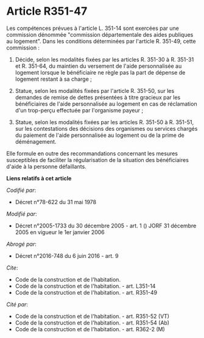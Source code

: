 # Article R351-47

Les compétences prévues à l'article L. 351-14 sont exercées par une commission dénommée "commission départementale des aides
publiques au logement". Dans les conditions déterminées par l'article R. 351-49, cette commission :

1. Décide, selon les modalités fixées par les articles R. 351-30 à R. 351-31 et R. 351-64, du maintien du versement de l'aide
personnalisée au logement lorsque le bénéficiaire ne règle pas la part de dépense de logement restant à sa charge ;

2. Statue, selon les modalités fixées par l'article R. 351-50, sur les demandes de remise de dettes présentées à titre
gracieux par les bénéficiaires de l'aide personnalisée au logement en cas de réclamation d'un trop-perçu effectuée par
l'organisme payeur ;

3. Statue, selon les modalités fixées par les articles R. 351-50 à R. 351-51, sur les contestations des décisions des
organismes ou services chargés du paiement de l'aide personnalisée au logement ou de la prime de déménagement.

Elle formule en outre des recommandations concernant les mesures susceptibles de faciliter la régularisation de la situation
des bénéficiaires d'aide à la personne défaillants.

**Liens relatifs à cet article**

_Codifié par_:

  - Décret n°78-622 du 31 mai 1978

_Modifié par_:

  - Décret n°2005-1733 du 30 décembre 2005 - art. 1 () JORF 31 décembre 2005 en vigueur le 1er janvier 2006

_Abrogé par_:

  - Décret n°2016-748 du 6 juin 2016 - art. 9

_Cite_:

  - Code de la construction et de l'habitation.
  - Code de la construction et de l'habitation. - art. L351-14
  - Code de la construction et de l'habitation. - art. R351-49

_Cité par_:

  - Code de la construction et de l'habitation. - art. R351-52 (VT)
  - Code de la construction et de l'habitation. - art. R351-54 (Ab)
  - Code de la construction et de l'habitation. - art. R362-2 (M)
